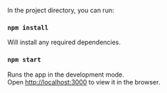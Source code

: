 In the project directory, you can run:

### `npm install`

Will install any required dependencies.

### `npm start`

Runs the app in the development mode.<br />
Open [http://localhost:3000](http://localhost:3000) to view it in the browser.
